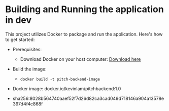 # Building and Running the application in dev
This project utilizes Docker to package and run the application. Here's how to get started:
- Prerequisites:
  - Download Docker on your host computer: [Download here](https://www.docker.com/products/docker-desktop/)
- Build the image:
  - `docker build -t pitch-backend-image`

- Docker image: docker.io/kevinlam/pitchbackend:1.0
- sha256:8028b564740aaef52f7d26d82ca3cad049d718146a904a13578e397d4f4c868f

